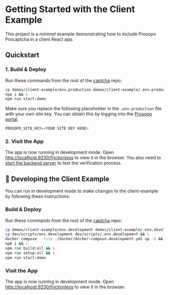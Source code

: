 # Getting Started with the Client Example

This project is a _minimal_ example demonstrating how to include Prosopo Procaptcha in a client React app.

## Quickstart

### 1. Build & Deploy

Run these commands from the root of the [captcha](https://github.com/prosopo/captcha) repo:

```bash
cp demos/client-example/env.production demos/client-example/.env.production && \
npm i && \
npm run start:demo
```

Make sure you replace the following placeholder in the `.env.production` file with your own site key. You can obtain
this by logging into the [Prosopo portal](https://portal.prosopo.io).

```typescript
PROSOPO_SITE_KEY=<YOUR SITE KEY HERE>
```

### 2. Visit the App

The app is now running in development mode. Open [http://localhost:9230/frictionless](http://localhost:9230) to view it in the
browser. You also need
to [start the backend server](https://github.com/prosopo/captcha/blob/main/demos/client-example-server/README.md) to
test the verification process.

## 🚧 Developing the Client Example

You can run in development mode to make changes to the client-example by following these instructions:

### Build & Deploy

Run these commands from the root of the [captcha](https://github.com/prosopo/captcha) repo:

```bash
cp demos/client-example/env.development demos/client-example/.env.development && \
cp dev/scripts/env.development dev/scripts/.env.development && \
docker compose --file ./docker/docker-compose.development.yml up -d && \
npm i && \
npm run build:all && \
npm run setup:all && \
npm run start:demo
```

### Visit the App

The app is now running in development mode. Open [http://localhost:9230/frictionless](http://localhost:9230) to view it in the
browser.

